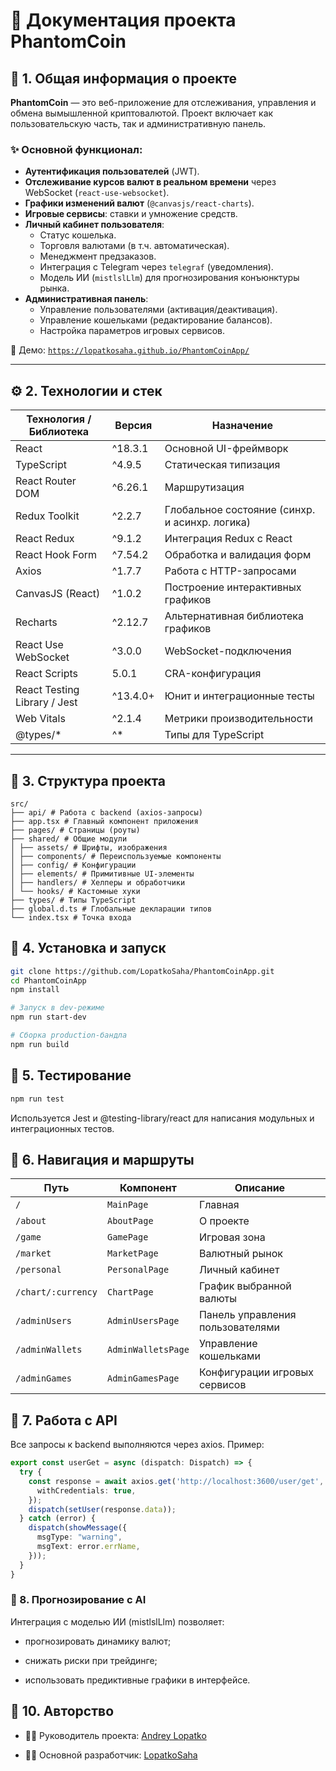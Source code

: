 # 📘 Документация проекта PhantomCoin

## 🔧 1. Общая информация о проекте

**PhantomCoin** — это веб-приложение для отслеживания, управления и обмена вымышленной криптовалютой. Проект включает как пользовательскую часть, так и административную панель.

### ✨ Основной функционал:

- **Аутентификация пользователей** (JWT).
- **Отслеживание курсов валют в реальном времени** через WebSocket (`react-use-websocket`).
- **Графики изменений валют** (`@canvasjs/react-charts`).
- **Игровые сервисы**: ставки и умножение средств.
- **Личный кабинет пользователя**:
  - Статус кошелька.
  - Торговля валютами (в т.ч. автоматическая).
  - Менеджмент предзаказов.
  - Интеграция с Telegram через `telegraf` (уведомления).
  - Модель ИИ (`mistlslLlm`) для прогнозирования конъюнктуры рынка.
- **Административная панель**:
  - Управление пользователями (активация/деактивация).
  - Управление кошельками (редактирование балансов).
  - Настройка параметров игровых сервисов.

📍 Демо: [`https://lopatkosaha.github.io/PhantomCoinApp/`](https://lopatkosaha.github.io/PhantomCoinApp/)

---

## ⚙️ 2. Технологии и стек

| Технология / Библиотека       | Версия     | Назначение                                               |
|------------------------------|------------|-----------------------------------------------------------|
| React                        | ^18.3.1    | Основной UI-фреймворк                                     |
| TypeScript                   | ^4.9.5     | Статическая типизация                                     |
| React Router DOM             | ^6.26.1    | Маршрутизация                                             |
| Redux Toolkit                | ^2.2.7     | Глобальное состояние (синхр. и асинхр. логика)           |
| React Redux                  | ^9.1.2     | Интеграция Redux с React                                  |
| React Hook Form              | ^7.54.2    | Обработка и валидация форм                                |
| Axios                        | ^1.7.7     | Работа с HTTP-запросами                                   |
| CanvasJS (React)             | ^1.0.2     | Построение интерактивных графиков                         |
| Recharts                     | ^2.12.7    | Альтернативная библиотека графиков                        |
| React Use WebSocket          | ^3.0.0     | WebSocket-подключения                                     |
| React Scripts                | 5.0.1      | CRA-конфигурация                                          |
| React Testing Library / Jest| ^13.4.0+   | Юнит и интеграционные тесты                               |
| Web Vitals                   | ^2.1.4     | Метрики производительности                                |
| @types/*                     | ^*         | Типы для TypeScript                                       |

---

## 🧱 3. Структура проекта

```structure
src/
├── api/ # Работа с backend (axios-запросы)
├── app.tsx # Главный компонент приложения
├── pages/ # Страницы (роуты)
├── shared/ # Общие модули
│ ├── assets/ # Шрифты, изображения
│ ├── components/ # Переиспользуемые компоненты
│ ├── config/ # Конфигурации
│ ├── elements/ # Примитивные UI-элементы
│ ├── handlers/ # Хелперы и обработчики
│ └── hooks/ # Кастомные хуки
├── types/ # Типы TypeScript
├── global.d.ts # Глобальные декларации типов
└── index.tsx # Точка входа
```

## 🚀 4. Установка и запуск

```bash
git clone https://github.com/LopatkoSaha/PhantomCoinApp.git
cd PhantomCoinApp
npm install

# Запуск в dev-режиме
npm run start-dev

# Сборка production-бандла
npm run build
```
## 🧪 5. Тестирование

```bash
npm run test
```
Используется Jest и @testing-library/react для написания модульных и интеграционных тестов.

## 🧭 6. Навигация и маршруты

| Путь               | Компонент          | Описание                         |
| ------------------ | ------------------ | -------------------------------- |
| `/`                | `MainPage`         | Главная                          |
| `/about`           | `AboutPage`        | О проекте                        |
| `/game`            | `GamePage`         | Игровая зона                     |
| `/market`          | `MarketPage`       | Валютный рынок                   |
| `/personal`        | `PersonalPage`     | Личный кабинет                   |
| `/chart/:currency` | `ChartPage`        | График выбранной валюты          |
| `/adminUsers`      | `AdminUsersPage`   | Панель управления пользователями |
| `/adminWallets`    | `AdminWalletsPage` | Управление кошельками            |
| `/adminGames`      | `AdminGamesPage`   | Конфигурации игровых сервисов    |

## 🔐 7. Работа с API

Все запросы к backend выполняются через axios. Пример:

```ts
export const userGet = async (dispatch: Dispatch) => {
  try {
    const response = await axios.get('http://localhost:3600/user/get', {
      withCredentials: true,
    });
    dispatch(setUser(response.data));
  } catch (error) {
    dispatch(showMessage({
      msgType: "warning",
      msgText: error.errName,
    }));
  }
}
```

### 🧠 8. Прогнозирование с AI

Интеграция с моделью ИИ (mistlslLlm) позволяет:

* прогнозировать динамику валют;

* снижать риски при трейдинге;

* использовать предиктивные графики в интерфейсе.

## 📄 10. Авторство

* 👨‍💼 Руководитель проекта: [Andrey Lopatko](https://github.com/d00dde)

* 👨‍💻 Основной разработчик: [LopatkoSaha](https://github.com/LopatkoSaha)